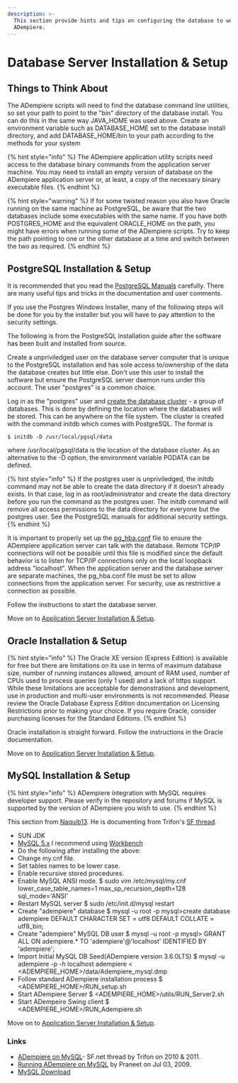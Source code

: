 ```yaml
---
description: >-
  This section provide hints and tips on configuring the database to work with
  ADempiere.
---
```


# Database Server Installation & Setup

## Things to Think About

The ADempiere scripts will need to find the database command line utilities, so set your path to point to the "bin" directory of the database install. You can do this in the same way JAVA\_HOME was used above. Create an environment variable such as DATABASE\_HOME set to the database install directory, and add DATABASE\_HOME/bin to your path according to the methods for your system

{% hint style="info" %}
The ADempiere application utility scripts need access to the database binary commands from the application server machine. You may need to install an empty version of database on the ADempiere application server or, at least, a copy of the necessary binary executable files.
{% endhint %}

{% hint style="warning" %}
If for some twisted reason you also have Oracle running on the same machine as PostgreSQL, be aware that the two databases include some executables with the same name. If you have both POSTGRES\_HOME and the equivalent ORACLE\_HOME on the path, you might have errors when running some of the ADempiere scripts. Try to keep the path pointing to one or the other database at a time and switch between the two as required.
{% endhint %}

## PostgreSQL Installation & Setup

It is recommended that you read the [PostgreSQL Manuals](http://www.postgresql.org/docs/manuals) carefully. There are many useful tips and tricks in the documentation and user comments.

If you use the Postgres Windows Installer, many of the following steps will be done for you by the installer but you will have to pay attention to the security settings.

The following is from the PostgreSQL installation guide after the software has been built and installed from source.

Create a unpriviledged user on the database server computer that is unique to the PostgreSQL installation and has sole access to/ownership of the data the database creates but little else. Don't use this user to install the software but ensure the PostgreSQL server daemon runs under this account. The user "postgres" is a common choice.

Log in as the "postgres" user and [create the database cluster](http://www.postgresql.org/docs/8.4/interactive/creating-cluster.html) - a group of databases. This is done by defining the location where the databases will be stored. This can be anywhere on the file system. The cluster is created with the command initdb which comes with PostgreSQL. The format is

```text
$ initdb -D /usr/local/pgsql/data
```

where /usr/local/pgsql/data is the location of the database cluster. As an alternative to the -D option, the environment variable PGDATA can be defined.

{% hint style="info" %}
If the postgres user is unpriviledged, the initdb command may not be able to create the data directory if it doesn't already exists. In that case, log in as root/administrator and create the data directory before you run the command as the postgres user. The initdb command will remove all access permissions to the data directory for everyone but the postgres user. See the PostgreSQL manuals for additional security settings.
{% endhint %}

It is important to properly set up the [pg\_hba.conf](http://www.postgresql.org/docs/8.4/interactive/auth-pg-hba-conf.html) file to ensure the ADempiere application server can talk with the database. Remote TCP/IP connections will not be possible until this file is modified since the default behavior is to listen for TCP/IP connections only on the local loopback address "localhost". When the application server and the database server are separate machines, the pg\_hba.conf file must be set to allow connections from the application server. For security, use as restrictive a connection as possible.

Follow the instructions to start the database server.

Move on to [Application Server Installation & Setup](application-server-installation-and-setup.md).

## Oracle Installation & Setup

{% hint style="info" %}
The Oracle XE version \(Express Edition\) is available for free but there are limitations on its use in terms of maximum database size, number of running instances allowed, amount of RAM used, number of CPUs used to process queries \(only 1 used\) and a lack of https support. While these limitations are acceptable for demonstrations and development, use in production and multi-user environments is not recommended. Please review the Oracle Database Express Edition documentation on Licensing Restrictions prior to making your choice. If you require Oracle, consider purchasing licenses for the Standard Editions.
{% endhint %}

Oracle installation is straight forward. Follow the instructions in the Oracle documentation.

Move on to [Application Server Installation & Setup](application-server-installation-and-setup.md).

## MySQL Installation & Setup

{% hint style="info" %}
ADempiere integration with MySQL requires developer support. Please verify in the repository and forums if MySQL is supported by the version of ADempiere you wish to use.
{% endhint %}

This section from [Naquib13](http://wiki.adempiere.net/User:Naquib13). He is documenting from Trifon's [SF thread](http://sourceforge.net/projects/adempiere/forums/forum/610546/topic/3854274).

* SUN JDK
* [MySQL 5.x](http://www.mysql.com/downloads/mysql/) I recommend using [Workbench](http://www.mysql.com/downloads/workbench/)
* Do the following after installing the above:
* Change my.cnf file.
* Set tables names to be lower case.
* Enable recursive stored procedures.
* Enable MySQL ANSI mode. $ sudo vim /etc/mysql/my.cnf lower\_case\_table\_names=1 max\_sp\_recursion\_depth=128 sql\_mode='ANSI'
* Restart MySQL server $ sudo /etc/init.d/mysql restart
* Create "adempiere" database $ mysql -u root -p mysql&gt;create database adempiere DEFAULT CHARACTER SET = utf8 DEFAULT COLLATE = utf8\_bin;
* Create "adempiere" MySQL DB user $ mysql -u root -p mysql&gt; GRANT ALL ON adempiere.\* TO 'adempiere'@'localhost' IDENTIFIED BY 'adempiere';
* Import Initial MySQL DB Seed\(ADempiere version 3.6.0LTS\) $ mysql -u adempiere -p -h localhost adempiere &lt; &lt;ADEMPIERE\_HOME&gt;/data/Adempiere\_mysql.dmp
* Follow standard ADempiere installation process $ &lt;ADEMPIERE\_HOME&gt;/RUN\_setup.sh
* Start ADempiere Server $ &lt;ADEMPIERE\_HOME&gt;/utils/RUN\_Server2.sh
* Start ADempeire Swing client $ &lt;ADEMPIERE\_HOME&gt;/RUN\_Adempiere.sh

Move on to [Application Server Installation & Setup](application-server-installation-and-setup.md).

### Links

* [ADempiere on MySQL](http://sourceforge.net/projects/adempiere/forums/forum/610546/topic/3854274)- SF.net thread by Trifon on 2010 & 2011.
* [Running ADempiere on MySQL](http://blogs.sun.com/praneet/entry/mysqling_adempiere) by Praneet on Jul 03, 2009.
* [MySQL Download](http://www.mysql.com/downloads/mysql/)

